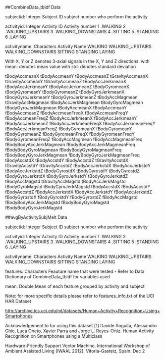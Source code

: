 ##CombineData_tbldf Data

subjectid: Integer
	Subject ID
		subject number who perform the activity
		
activityid: Integer
	Activity ID
		Activity number
		1	.WALKING
		2	.WALKING_UPSTAIRS
		3	.WALKING_DOWNSTAIRS
		4	.SITTING
		5	.STANDING
		6	.LAYING

activityname: Characters
	Activity Name
		WALKING
		WALKING_UPSTAIRS
		WALKING_DOWNSTAIRS
		SITTING
		STANDING
		LAYING

With X, Y or Z denotes 3-axial signals in the X, Y and Z directions.
with mean: denotes mean value
with std: denotes standard deviation

tBodyAccmeanX
tBodyAccmeanY
tBodyAccmeanZ
tGravityAccmeanX
tGravityAccmeanY
tGravityAccmeanZ
tBodyAccJerkmeanX
tBodyAccJerkmeanY
tBodyAccJerkmeanZ
tBodyGyromeanX
tBodyGyromeanY
tBodyGyromeanZ
tBodyGyroJerkmeanX
tBodyGyroJerkmeanY
tBodyGyroJerkmeanZ
tBodyAccMagmean
tGravityAccMagmean
tBodyAccJerkMagmean
tBodyGyroMagmean
tBodyGyroJerkMagmean
fBodyAccmeanX
fBodyAccmeanY
fBodyAccmeanZ
fBodyAccmeanFreqX
fBodyAccmeanFreqY
fBodyAccmeanFreqZ
fBodyAccJerkmeanX
fBodyAccJerkmeanY
fBodyAccJerkmeanZ
fBodyAccJerkmeanFreqX
fBodyAccJerkmeanFreqY
fBodyAccJerkmeanFreqZ
fBodyGyromeanX
fBodyGyromeanY
fBodyGyromeanZ
fBodyGyromeanFreqX
fBodyGyromeanFreqY
fBodyGyromeanFreqZ
fBodyAccMagmean
fBodyAccMagmeanFreq
fBodyBodyAccJerkMagmean
fBodyBodyAccJerkMagmeanFreq
fBodyBodyGyroMagmean
fBodyBodyGyroMagmeanFreq
fBodyBodyGyroJerkMagmean
fBodyBodyGyroJerkMagmeanFreq
tBodyAccstdX
tBodyAccstdY
tBodyAccstdZ
tGravityAccstdX
tGravityAccstdY
tGravityAccstdZ
tBodyAccJerkstdX
tBodyAccJerkstdY
tBodyAccJerkstdZ
tBodyGyrostdX
tBodyGyrostdY
tBodyGyrostdZ
tBodyGyroJerkstdX
tBodyGyroJerkstdY
tBodyGyroJerkstdZ
tBodyAccMagstd
tGravityAccMagstd
tBodyAccJerkMagstd
tBodyGyroMagstd
tBodyGyroJerkMagstd
fBodyAccstdX
fBodyAccstdY
fBodyAccstdZ
fBodyAccJerkstdX
fBodyAccJerkstdY
fBodyAccJerkstdZ
fBodyGyrostdX
fBodyGyrostdY
fBodyGyrostdZ
fBodyAccMagstd
fBodyBodyAccJerkMagstd
fBodyBodyGyroMagstd
fBodyBodyGyroJerkMagstd

##avgByActivitySubjMelt Data

subjectid: Integer
	Subject ID
		subject number who perform the activity
		
activityid: Integer
	Activity ID
		Activity number
		1	.WALKING
		2	.WALKING_UPSTAIRS
		3	.WALKING_DOWNSTAIRS
		4	.SITTING
		5	.STANDING
		6	.LAYING

activityname: Characters
	Activity Name
		WALKING
		WALKING_UPSTAIRS
		WALKING_DOWNSTAIRS
		SITTING
		STANDING
		LAYING

features: Characters
	Feauture name that were tested - Refer to Data Dictionary of CombineData_tbldf for variables used

mean: Double
	Mean of each feature grouped by activity and subject


Note: for more specific details please refer to features_info.txt of the UCI HAR Dataset

http://archive.ics.uci.edu/ml/datasets/Human+Activity+Recognition+Using+Smartphones 

Acknowledgement to for using this dataset
[1] Davide Anguita, Alessandro Ghio, Luca Oneto, Xavier Parra and Jorge L. Reyes-Ortiz. Human Activity Recognition on Smartphones using a Multiclass 

Hardware-Friendly Support Vector Machine. International Workshop of Ambient Assisted Living (IWAAL 2012). Vitoria-Gasteiz, Spain. Dec 2

